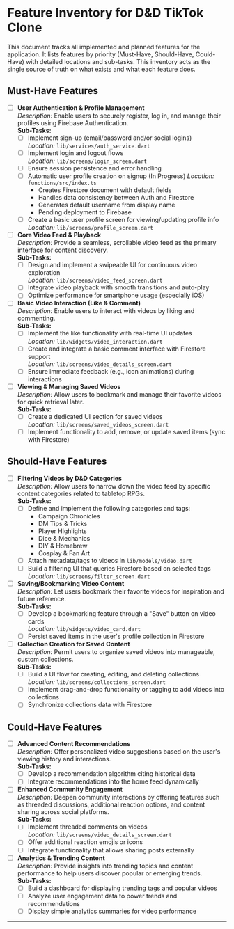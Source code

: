 # Feature Inventory for D&D TikTok Clone

This document tracks all implemented and planned features for the application. It lists features by priority (Must-Have, Should-Have, Could-Have) with detailed locations and sub-tasks. This inventory acts as the single source of truth on what exists and what each feature does.

## Must-Have Features

- [ ] **User Authentication & Profile Management**  
  *Description:* Enable users to securely register, log in, and manage their profiles using Firebase Authentication.  
  **Sub-Tasks:**
  - [ ] Implement sign-up (email/password and/or social logins)  
    *Location:* `lib/services/auth_service.dart`  
  - [ ] Implement login and logout flows  
    *Location:* `lib/screens/login_screen.dart`
  - [ ] Ensure session persistence and error handling  
  - [ ] Automatic user profile creation on signup (In Progress)
    *Location:* `functions/src/index.ts`
    - Creates Firestore document with default fields
    - Handles data consistency between Auth and Firestore
    - Generates default username from display name
    - Pending deployment to Firebase
  - [ ] Create a basic user profile screen for viewing/updating profile info  
    *Location:* `lib/screens/profile_screen.dart`

- [ ] **Core Video Feed & Playback**  
  *Description:* Provide a seamless, scrollable video feed as the primary interface for content discovery.  
  **Sub-Tasks:**
  - [ ] Design and implement a swipeable UI for continuous video exploration  
    *Location:* `lib/screens/video_feed_screen.dart`
  - [ ] Integrate video playback with smooth transitions and auto-play  
  - [ ] Optimize performance for smartphone usage (especially iOS)

- [ ] **Basic Video Interaction (Like & Comment)**  
  *Description:* Enable users to interact with videos by liking and commenting.  
  **Sub-Tasks:**
  - [ ] Implement the like functionality with real-time UI updates  
    *Location:* `lib/widgets/video_interaction.dart`
  - [ ] Create and integrate a basic comment interface with Firestore support  
    *Location:* `lib/screens/video_details_screen.dart`
  - [ ] Ensure immediate feedback (e.g., icon animations) during interactions

- [ ] **Viewing & Managing Saved Videos**  
  *Description:* Allow users to bookmark and manage their favorite videos for quick retrieval later.  
  **Sub-Tasks:**
  - [ ] Create a dedicated UI section for saved videos  
    *Location:* `lib/screens/saved_videos_screen.dart`
  - [ ] Implement functionality to add, remove, or update saved items (sync with Firestore)

## Should-Have Features

- [ ] **Filtering Videos by D&D Categories**  
  *Description:* Allow users to narrow down the video feed by specific content categories related to tabletop RPGs.  
  **Sub-Tasks:**
  - [ ] Define and implement the following categories and tags:
    - Campaign Chronicles  
    - DM Tips & Tricks  
    - Player Highlights  
    - Dice & Mechanics  
    - DIY & Homebrew  
    - Cosplay & Fan Art  
  - [ ] Attach metadata/tags to videos in `lib/models/video.dart`
  - [ ] Build a filtering UI that queries Firestore based on selected tags  
    *Location:* `lib/screens/filter_screen.dart`

- [ ] **Saving/Bookmarking Video Content**  
  *Description:* Let users bookmark their favorite videos for inspiration and future reference.  
  **Sub-Tasks:**
  - [ ] Develop a bookmarking feature through a "Save" button on video cards  
    *Location:* `lib/widgets/video_card.dart`
  - [ ] Persist saved items in the user's profile collection in Firestore

- [ ] **Collection Creation for Saved Content**  
  *Description:* Permit users to organize saved videos into manageable, custom collections.  
  **Sub-Tasks:**
  - [ ] Build a UI flow for creating, editing, and deleting collections  
    *Location:* `lib/screens/collections_screen.dart`
  - [ ] Implement drag-and-drop functionality or tagging to add videos into collections  
  - [ ] Synchronize collections data with Firestore

## Could-Have Features

- [ ] **Advanced Content Recommendations**  
  *Description:* Offer personalized video suggestions based on the user's viewing history and interactions.  
  **Sub-Tasks:**
  - [ ] Develop a recommendation algorithm citing historical data
  - [ ] Integrate recommendations into the home feed dynamically

- [ ] **Enhanced Community Engagement**  
  *Description:* Deepen community interactions by offering features such as threaded discussions, additional reaction options, and content sharing across social platforms.  
  **Sub-Tasks:**
  - [ ] Implement threaded comments on videos  
    *Location:* `lib/screens/video_details_screen.dart`
  - [ ] Offer additional reaction emojis or icons  
  - [ ] Integrate functionality that allows sharing posts externally

- [ ] **Analytics & Trending Content**  
  *Description:* Provide insights into trending topics and content performance to help users discover popular or emerging trends.  
  **Sub-Tasks:**
  - [ ] Build a dashboard for displaying trending tags and popular videos  
  - [ ] Analyze user engagement data to power trends and recommendations  
  - [ ] Display simple analytics summaries for video performance

--- 